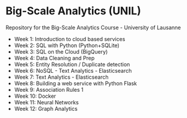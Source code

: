 # Big-Scale Analytics (UNIL)
Repository for the Big-Scale Analytics Course - University of Lausanne

- Week 1: Introduction to cloud based services
- Week 2: SQL with Python (Python+SQLite)
- Week 3: SQL on the Cloud (BigQuery)
- Week 4: Data Cleaning and Prep 
- Week 5: Entity Resolution / Duplicate detection
- Week 6: NoSQL - Text Analytics - Elasticsearch
- Week 7: Text Analytics - Elasticsearch
- Week 8: Building a web service with Python Flask
- Week 9: Association Rules 1
- Week 10: Docker 
- Week 11: Neural Networks
- Week 12: Graph Analytics

